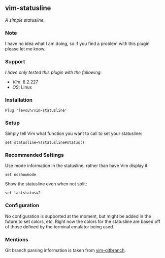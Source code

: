 ## vim-statusline

_A simple statusline._

### Note

I have no idea what I am doing, so if you find a problem with this plugin please let me know.

### Support

_I have only tested this plugin with the following:_  
- _Vim_: 8.2.227  
- _OS_: Linux

### Installation

```
Plug 'levouh/vim-statusline'
```

### Setup

Simply tell Vim what function you want to call to set your statusline:

```
set statusline=%!statusline#status()
```

### Recommended Settings

Use mode information in the statusline, rather than have Vim display it:

```
set noshowmode
```

Show the statusline even when not split:

```
set laststatus=2
```

### Configuration

No configuration is supported at the moment, but might be added in the future to set colors, etc. Right now the colors for the statusline are based off of those defined by the terminal emulator being used.

### Mentions

Git branch parsing information is taken from [vim-gitbranch](https://github.com/itchyny/vim-gitbranch).
